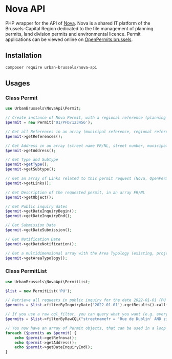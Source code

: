 # Nova API

PHP wrapper for the API of [Nova](https://bric.brussels/en/our-solutions/business-solutions/nova-1?set_language=en).
Nova is a shared IT platform of the Brussels-Capital Region dedicated to the file management of planning permits, land
division permits and environmental licence. Permit applications can be viewed online on [OpenPermits.brussels](https://openpermits.brussels/).

## Installation

```sh
composer require urban-brussels/nova-api
```

## Usages

### Class Permit
```php 
use UrbanBrussels\NovaApi\Permit;

// Create instance of Nova Permit, with a regional reference (planning or environment)
$permit = new Permit('01/PFD/123456');

// Get all References in an array (municipal reference, regional reference, uuid, etc)
$permit->getReferences();

// Get Address in an array (street name FR/NL, street number, municipality FR/NL, zipcode)
$permit->getAddress();

// Get Type and Subtype
$permit->getType();
$permit->getSubtype();

// Get an array of Links related to this permit request (Nova, OpenPermits, Nova API)
$permit->getLinks();

// Get Description of the requested permit, in an array FR/NL
$permit->getObject();

// Get Public inquiry dates
$permit->getDateInquiryBegin();
$permit->getDateInquiryEnd();

// Get Submission Date
$permit->getDateSubmission();

// Get Notification Date
$permit->getDateNotification();

// Get a multidimensional array with the Area Typology (existing, projected, authorized areas for each type)
$permit->getAreaTypology();

```

### Class PermitList

```php 
use UrbanBrussels\NovaApi\PermitList;

$list = new PermitList('PU');

// Retrieve all requests in public inquiry for the date 2022-01-01 (PU for planning requests, PE for environmental requests)
$permits = $list->filterByInquiryDate('2022-01-01')->getResults()->all();

// If you use a raw cql_filter, you can query what you want (e.g. every permit request for a given Street + Zipcode)    
$permits = $list->filterByRawCQL("streetnamefr = 'Rue de Dublin' AND zipcode='1050'" )->getResults()->all()

// You now have an array of Permit objects, that can be used in a loop
foreach ($permits as $permit) {
    echo $permit->getRefnova();
    echo $permit->getAddress();
    echo $permit->getDateInquiryEnd();
}
```
